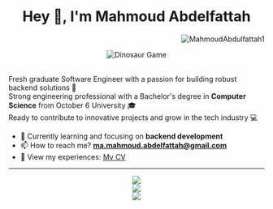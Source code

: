 <h1 align="center"> Hey 👋, I'm Mahmoud Abdelfattah </h1>
<p align="right"> <img src="https://komarev.com/ghpvc/?username=MahmoudAbdulfattah1&label=Profile%20views&color=0e75b6&style=flat" alt="MahmoudAbdulfattah1" /> </p>

<div align="center">
        <img src='https://user-images.githubusercontent.com/74038190/212284136-03988914-d899-44b4-b1d9-4eeccf656e44.gif' alt='Dinosaur Game' />
</div>

<br />

<p>
  Fresh graduate Software Engineer with a passion for building robust backend solutions 🚀<br/>
  Strong engineering professional with a Bachelor's degree in <strong>Computer Science</strong> from October 6 University 🎓<br/>
  Ready to contribute to innovative projects and grow in the tech industry 💻
</p>

- 🌱 Currently learning and focusing on **backend development**
- 📫 How to reach me? **ma.mahmoud.abdelfattah@gmail.com**
- 📄 View my experiences: <a href="https://drive.google.com/file/d/19Q89aaOunzylu8R0m7GCVcDyYqP-DWXv/view" target="_blank">My CV</a>

<hr />

<p align=center>
  <a href="https://skillicons.dev">
    <img src="https://skillicons.dev/icons?i=cpp,java,python" />
    <br/>
    <img src="https://skillicons.dev/icons?i=spring,django,docker,git,github" />
    <br/>
    <img src="https://skillicons.dev/icons?i=mysql,postgres,hibernate" />
    <br/>
  </a>
</p>
